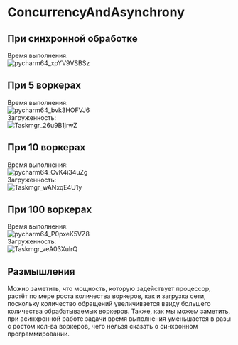# ConcurrencyAndAsynchrony
## При синхронной обработке  
Время выполнения:  
![pycharm64_xpYV9VSBSz](https://user-images.githubusercontent.com/41028671/143774896-c531ecb4-7c6e-4e1a-ad33-7ee2d5b86c31.png)  

## При 5 воркерах  
Время выполнения:  
![pycharm64_bvk3HOFVJ6](https://user-images.githubusercontent.com/41028671/143774652-80f1371a-937f-4b23-9eff-a891c43049f0.png)  
Загруженность:  
![Taskmgr_26u9B1jrwZ](https://user-images.githubusercontent.com/41028671/143774664-27766b11-c029-4185-92e6-6755508ad8de.png)  

## При 10 воркерах  
Время выполнения:  
![pycharm64_CvK4i34uZg](https://user-images.githubusercontent.com/41028671/143774672-98b84f32-d3fc-47aa-9210-c78dbe8bedc6.png)  
Загруженность:  
![Taskmgr_wANxqE4U1y](https://user-images.githubusercontent.com/41028671/143774675-eb709c1c-a936-482b-8ab6-fca8bcea26db.png)  

## При 100 воркерах  
Время выполнения:  
![pycharm64_P0pxeK5VZ8](https://user-images.githubusercontent.com/41028671/143774689-65fd2f06-704e-47bd-b7fa-98bb70d8addf.png)  
Загруженность:  
![Taskmgr_veA03XulrQ](https://user-images.githubusercontent.com/41028671/143774694-c50f9ed7-add3-431a-b15f-308ef62735cd.png)  

## Размышления  
Можно заметить, что мощность, которую задействует процессор, растёт по мере роста количества воркеров, как и загрузка сети, поскольку количество обращений увеличивается ввиду большего количества обрабатываемых воркеров. Также, как мы можем заметить, при асинхронной работе задачи время выполнения уменьшается в разы с ростом кол-ва воркеров, чего нельзя сказать о синхронном программировании.
